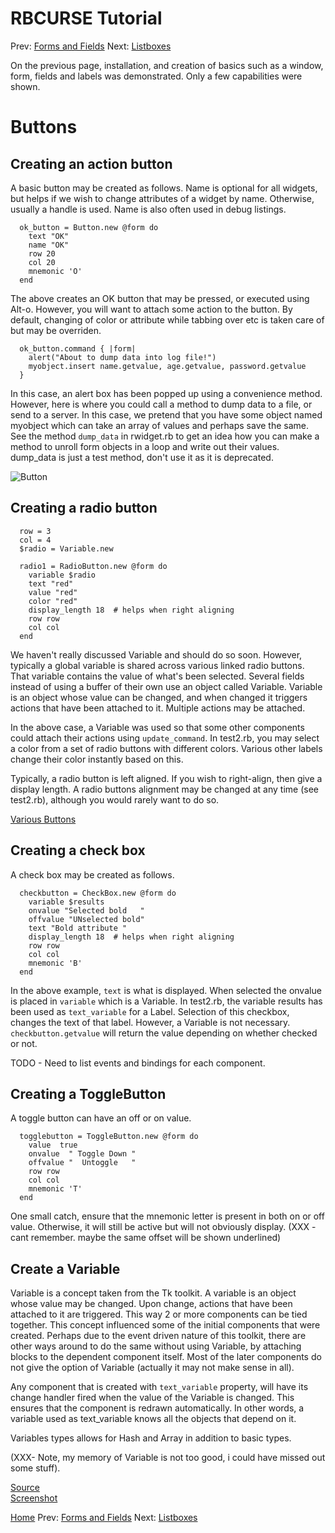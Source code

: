 RBCURSE Tutorial
=========

Prev: [Forms and Fields](tut0.html)
Next: [Listboxes](tut2.html)

On the previous page, installation, and creation of basics such as a window, form, fields and labels was demonstrated. Only a few capabilities were shown.



# Buttons

## Creating an action button

A basic button may be created as follows. Name is optional for all widgets, but helps if we wish to change attributes of a widget by name. Otherwise, usually a handle is used. Name is also often used in debug listings.

      ok_button = Button.new @form do
        text "OK"
        name "OK"
        row 20
        col 20
        mnemonic 'O'
      end


The above creates an OK button that may be pressed, or executed using Alt-o. However, you will want to attach some action to the button. By default, changing of color or attribute while tabbing over etc is taken care of but may be overriden.

      ok_button.command { |form|
        alert("About to dump data into log file!")
        myobject.insert name.getvalue, age.getvalue, password.getvalue
      }


In this case, an alert box has been popped up using a convenience method. However, here is where you could call a method to dump data to a file, or send to a server. In this case, we pretend that you have some object named myobject which can take an array of values and perhaps save the same. See the method `dump_data` in rwidget.rb to get an idea how you can make a method to unroll form objects in a loop and write out their values. dump_data is just a test method, don't use it as it is deprecated.

![Button](http://www.benegal.org/files/nc_button_focus.png "Two buttons")


## Creating a radio button


      row = 3
      col = 4
      $radio = Variable.new

      radio1 = RadioButton.new @form do
        variable $radio
        text "red"
        value "red"
        color "red"
        display_length 18  # helps when right aligning
        row row
        col col
      end

We haven't really discussed Variable and should do so soon. However, typically a global variable is shared across various linked radio buttons. That variable contains the value of what's been selected. Several fields instead of using a buffer of their own use an object called Variable. Variable is an object whose value can be changed, and when changed it triggers actions that have been attached to it. Multiple actions may be attached. 

In the above case, a Variable was used so that some other components could attach their actions using `update_command`. In test2.rb, you may select a color from a set of radio buttons with different colors. Various other labels change their color instantly based on this.

Typically, a radio button is left aligned. If you wish to right-align, then give a display length. A radio buttons alignment may be changed at any time (see test2.rb), although you would rarely want to do so.

[Various Buttons](http://www.benegal.org/files/nc_buttonhotkeys.png)

## Creating a check box

A check box may be created as follows.

      checkbutton = CheckBox.new @form do
        variable $results
        onvalue "Selected bold   "
        offvalue "UNselected bold"
        text "Bold attribute "
        display_length 18  # helps when right aligning
        row row
        col col
        mnemonic 'B'
      end

In the above example, `text` is what is displayed. When selected the onvalue is placed in `variable` which is a Variable. In test2.rb, the variable results has been used as `text_variable` for a Label. Selection of this checkbox, changes the text of that label. However, a Variable is not necessary. `checkbutton.getvalue` will return the value depending on whether checked or not.

TODO - Need to list events and bindings for each component.

## Creating a ToggleButton

A toggle button can have an off or on value. 

      togglebutton = ToggleButton.new @form do
        value  true
        onvalue  " Toggle Down "
        offvalue "  Untoggle   "
        row row
        col col
        mnemonic 'T'
      end

One small catch, ensure that the mnemonic letter is present in both on or off value. Otherwise, it will still be active but will not obviously display. (XXX - cant remember. maybe the same offset will be shown underlined)

## Create a Variable

Variable is a concept taken from the Tk toolkit. A variable is an object whose value may be changed. Upon change, actions that have been attached to it are triggered. This way 2 or more components can be tied together. This concept influenced some of the initial components that were created. Perhaps due to the event driven nature of this toolkit, there are other ways around to do the same without using Variable, by attaching blocks to the dependent component itself. Most of the later components do not give the option of Variable (actually it may not make sense in all). 

Any component that is created with `text_variable` property, will have its change handler fired when the value of the Variable is changed. This ensures that the component is redrawn automatically. In other words, a variable used as text_variable knows all the objects that depend on it.

Variables types allows for Hash and Array in addition to basic types.

(XXX- Note, my memory of Variable is not too good, i could have missed out some stuff).

[Source](prog2.rb)  
[Screenshot](prog2.png) 


[Home](./tut0.md)
Prev: [Forms and Fields](tut0.html)
Next: [Listboxes](tut2.html)

